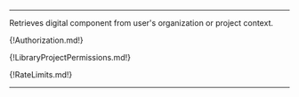 ---

Retrieves digital component from user's organization or project context.

{!Authorization.md!}

{!LibraryProjectPermissions.md!}

{!RateLimits.md!}

---